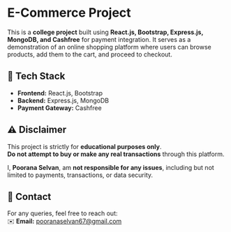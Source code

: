 # E-Commerce Project  

This is a **college project** built using **React.js, Bootstrap, Express.js, MongoDB, and Cashfree** for payment integration. It serves as a demonstration of an online shopping platform where users can browse products, add them to the cart, and proceed to checkout.

## 🚀 Tech Stack  
- **Frontend:** React.js, Bootstrap  
- **Backend:** Express.js, MongoDB  
- **Payment Gateway:** Cashfree  

## ⚠️ Disclaimer  
This project is strictly for **educational purposes only**.  
**Do not attempt to buy or make any real transactions** through this platform.  

I, **Poorana Selvan**, am **not responsible for any issues**, including but not limited to payments, transactions, or data security.  

## 📩 Contact  
For any queries, feel free to reach out:  
✉️ **Email:** [pooranaselvan67@gmail.com](mailto:pooranaselvan67@gmail.com)
